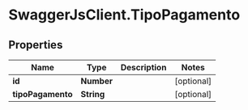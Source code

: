 # SwaggerJsClient.TipoPagamento

## Properties

| Name              | Type       | Description | Notes      |
| ----------------- | ---------- | ----------- | ---------- |
| **id**            | **Number** |             | [optional] |
| **tipoPagamento** | **String** |             | [optional] |
